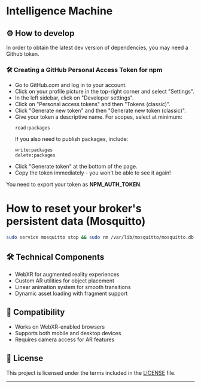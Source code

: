 # Intelligence Machine 


## :gear: How to develop

In order to obtain the latest dev version of dependencies, you may need a Github token.

### 🛠️ Creating a GitHub Personal Access Token for npm

* Go to GitHub.com and log in to your account.
* Click on your profile picture in the top-right corner and select "Settings".
* In the left sidebar, click on "Developer settings".
* Click on "Personal access tokens" and then "Tokens (classic)".
* Click "Generate new token" and then "Generate new token (classic)".
* Give your token a descriptive name.
    For scopes, select at minimum:
    ```
    read:packages
    ```
    If you also need to publish packages, include:
    ```
    write:packages
    delete:packages
    ```
* Click "Generate token" at the bottom of the page.
* Copy the token immediately - you won't be able to see it again!

You need to export your token as **NPM_AUTH_TOKEN**.


# How to reset your broker's persistent data (Mosquitto)

```bash
sudo service mosquitto stop && sudo rm /var/lib/mosquitto/mosquitto.db && sudo service mosquitto start
```

## 🛠️ Technical Components

- WebXR for augmented reality experiences
- Custom AR utilities for object placement
- Linear animation system for smooth transitions
- Dynamic asset loading with fragment support

## 📱 Compatibility

- Works on WebXR-enabled browsers
- Supports both mobile and desktop devices
- Requires camera access for AR features

## 📄 License

This project is licensed under the terms included in the [LICENSE](LICENSE) file.

---
